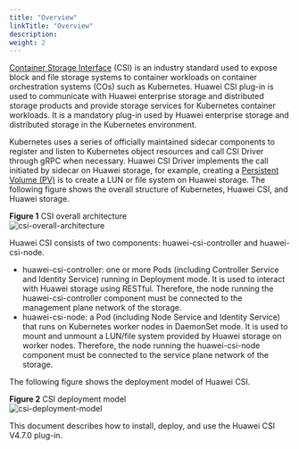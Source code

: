 ```yaml
---
title: "Overview"
linkTitle: "Overview"
description: 
weight: 2
---
```


[Container Storage Interface](https://github.com/container-storage-interface/spec/blob/master/spec.md#container-storage-interface)  \(CSI\) is an industry standard used to expose block and file storage systems to container workloads on container orchestration systems \(COs\) such as Kubernetes. Huawei CSI plug-in is used to communicate with Huawei enterprise storage and distributed storage products and provide storage services for Kubernetes container workloads. It is a mandatory plug-in used by Huawei enterprise storage and distributed storage in the Kubernetes environment.

Kubernetes uses a series of officially maintained sidecar components to register and listen to Kubernetes object resources and call CSI Driver through gRPC when necessary. Huawei CSI Driver implements the call initiated by sidecar on Huawei storage, for example, creating a  [Persistent Volume \(PV\)](https://kubernetes.io/docs/concepts/storage/persistent-volumes/)  is to create a LUN or file system on Huawei storage. The following figure shows the overall structure of Kubernetes, Huawei CSI, and Huawei storage.

**Figure  1**  CSI overall architecture<a name="fig15167123218203"></a>  
![](/css-docs/figures/csi-overall-architecture.png "csi-overall-architecture")

Huawei CSI consists of two components: huawei-csi-controller and huawei-csi-node.

-   huawei-csi-controller: one or more Pods \(including Controller Service and Identity Service\) running in Deployment mode. It is used to interact with Huawei storage using RESTful. Therefore, the node running the huawei-csi-controller component must be connected to the management plane network of the storage.
-   huawei-csi-node: a Pod \(including Node Service and Identity Service\) that runs on Kubernetes worker nodes in DaemonSet mode. It is used to mount and unmount a LUN/file system provided by Huawei storage on worker nodes. Therefore, the node running the huawei-csi-node component must be connected to the service plane network of the storage.

The following figure shows the deployment model of Huawei CSI.

**Figure  2**  CSI deployment model<a name="fig64461013274"></a>  
![](/css-docs/figures/csi-deployment-model.png "csi-deployment-model")

This document describes how to install, deploy, and use the Huawei CSI V4.7.0  plug-in.

